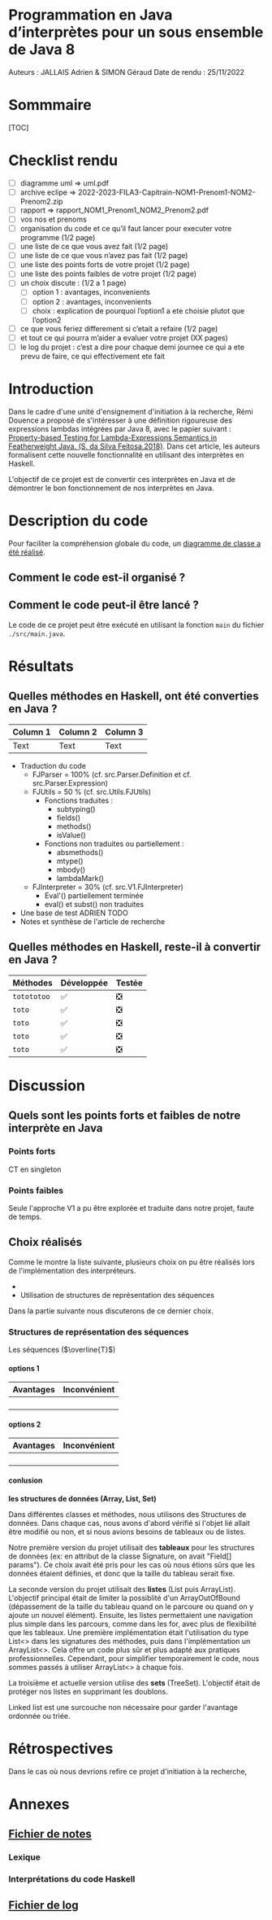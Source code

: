 Programmation en Java d’interprètes pour un sous ensemble de Java 8
===

Auteurs : JALLAIS Adrien & SIMON Géraud
Date de rendu : 25/11/2022

# Sommmaire

[TOC]

# Checklist rendu

- [ ] diagramme uml => uml.pdf
- [ ] archive eclipe => 2022-2023-FILA3-Capitrain-NOM1-Prenom1-NOM2-Prenom2.zip
- [ ] rapport => rapport_NOM1_Prenom1_NOM2_Prenom2.pdf
- [ ] vos nos et prenoms
- [ ] organisation du code et ce qu’il faut lancer pour executer votre programme (1/2 page)
- [ ] une liste de ce que vous avez fait (1/2 page)
- [ ] une liste de ce que vous n’avez pas fait (1/2 page)
- [ ] une liste des points forts de votre projet (1/2 page)
- [ ] une liste des points faibles de votre projet  (1/2 page)
- [ ] un choix discute : (1/2 a 1 page)
  - [ ] option 1 : avantages, inconvenients
  - [ ] option 2 : avantages, inconvenients
  - [ ] choix : explication de pourquoi l’option1 a ete choisie plutot que l’option2
- [ ] ce que vous feriez differement si c’etait a refaire (1/2 page)
- [ ] et tout ce qui pourra m’aider a evaluer votre projet (XX pages)
- [ ] le log du projet : c’est a dire pour chaque demi journee ce qui a ete prevu de faire, ce qui effectivement ete fait

# Introduction

Dans le cadre d'une unité d'ensignement d'initiation à la recherche, Rémi Douence a proposé de s'intéresser à une définition rigoureuse des expressions lambdas intégrées par Java 8, avec le papier suivant : [Property-based Testing for Lambda-Expressions Semantics in Featherweight Java. (S. da Silva Feitosa,2018)](https://doi.org/10.1145/3264637.3264643). Dans cet article, les auteurs formalisent cette nouvelle fonctionnalité en utilisant des interprètes en Haskell.

L'objectif de ce projet est de convertir ces interprètes en Java et de démontrer le bon fonctionnement de nos interprètes en Java.

# Description du code

Pour faciliter la compréhension globale du code, un [diagramme de classe a été réalisé](https://github.com/Naedri/java-interpreter/blob/main/diagram/java-interpreter-class-diagram.png).

## Comment le code est-il organisé ?

## Comment le code peut-il être lancé ?

Le code de ce projet peut être exécuté en utilisant la fonction `main` du fichier `./src/main.java`.

# Résultats

## Quelles méthodes en Haskell, ont été converties en Java ?

| Column 1 | Column 2 | Column 3 |
| -------- | -------- | -------- |
| Text     | Text     | Text     |

- Traduction du code
  - FJParser = 100% (cf. src.Parser.Definition et cf. src.Parser.Expression)
  - FJUtils = 50 % (cf. src.Utils.FJUtils)
    - Fonctions traduites :
      - subtyping()
      - fields()
      - methods()
      - isValue()
    - Fonctions non traduites ou partiellement :
      - absmethods()
      - mtype()
      - mbody()
      - lambdaMark()
  - FJInterpreter = 30% (cf. src.V1.FJInterpreter)
    - Eval'() partiellement terminée
    - eval() et subst() non traduites
- Une base de test             ADRIEN TODO
- Notes et synthèse de l'article de recherche

## Quelles méthodes en Haskell, reste-il à convertir en Java ?

| Méthodes    | Développée         | Testée                        |
| ----------- | ------------------ | ----------------------------- |
| `totototoo` | :white_check_mark: | :negative_squared_cross_mark: |
| `toto`      | :white_check_mark: | :negative_squared_cross_mark: |
| `toto`      | :white_check_mark: | :negative_squared_cross_mark: |
| `toto`      | :white_check_mark: | :negative_squared_cross_mark: |
| `toto`      | :white_check_mark: | :negative_squared_cross_mark: |

# Discussion

## Quels sont les points forts et faibles de notre interprète en Java

### Points forts

CT en singleton

### Points faibles

Seule l'approche V1 a pu être explorée et traduite dans notre projet, faute de temps.

## Choix réalisés

Comme le montre la liste suivante, plusieurs choix on pu être réalisés lors de l'implémentation des interpréteurs.

-
- Utilisation de structures de représentation des séquences

Dans la partie suivante nous discuterons de ce dernier choix.

### Structures de représentation des séquences

Les séquences ($\overline{T}$)

#### options 1

| Avantages | Inconvénient |
| --------- | ------------ |
|           |              |
|           |              |
|           |              |
|           |              |

#### options 2

| Avantages | Inconvénient |
| --------- | ------------ |
|           |              |
|           |              |
|           |              |
|           |              |

#### conlusion

**les structures de données (Array, List, Set)**

Dans différentes classes et méthodes, nous utilisons des Structures de données. Dans chaque cas, nous avons d'abord vérifié si l'objet lié allait être modifié ou non, et si nous avions besoins de tableaux ou de listes.

Notre première version du projet utilisait des **tableaux** pour les structures de données (ex: en attribut de la classe Signature, on avait "Field[] params").
Ce choix avait été pris pour les cas où nous étions sûrs que les données étaient définies, et donc que la taille du tableau serait fixe.

La seconde version du projet utilisait des **listes** (List puis ArrayList).
L'objectif principal était de limiter la possiblité d'un ArrayOutOfBound (dépassement de la taille du tableau quand on le parcoure ou quand on y ajoute un nouvel élément). Ensuite, les listes permettaient une navigation plus simple dans les parcours, comme dans les for, avec plus de flexibilité que les tableaux.
Une première implémentation était l'utilisation du type List<> dans les signatures des méthodes, puis dans l'implémentation un ArrayList<>. Cela offre un code plus sûr et plus adapté aux pratiques professionnelles. Cependant, pour simplifier temporairement le code, nous sommes passés à utiliser ArrayList<> à chaque fois.

La troisième et actuelle version utilise des **sets** (TreeSet).
L'objectif était de protéger nos listes en supprimant les doublons.

Linked list est une surcouche non nécessaire pour garder l'avantage ordonnée ou triée.

# Rétrospectives

Dans le cas où nous devrions refire ce projet d'initiation à la recherche,

# Annexes

## [Fichier de notes](https://pad.faire-ecole.org/s/QrN2T4Tq_#)

### Lexique

### Interprétations du code Haskell

## [Fichier de log](https://pad.faire-ecole.org/s/suGTsvbBS#)
